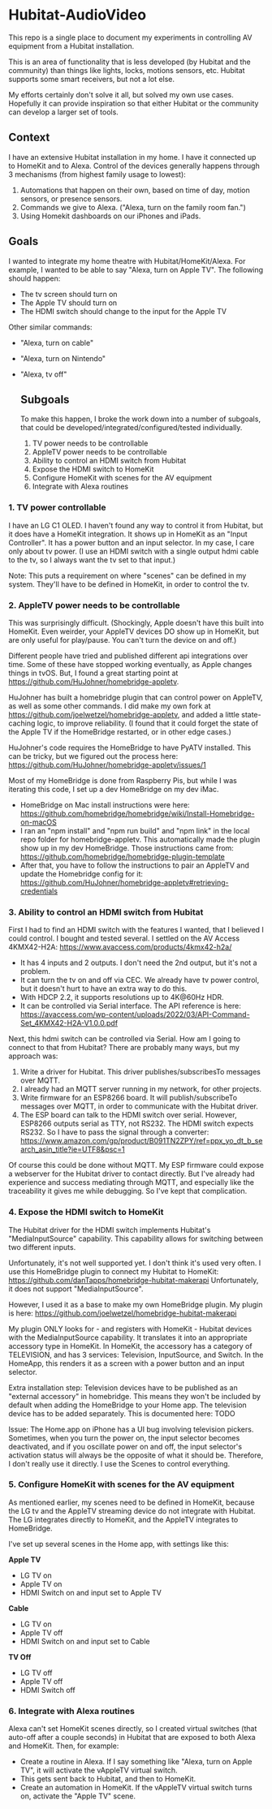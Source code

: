# Hubitat-AudioVideo
This repo is a single place to document my experiments in controlling AV equipment from a Hubitat installation.

This is an area of functionality that is less developed (by Hubitat and the community) than things like lights, locks, motions sensors, etc.  Hubitat supports some smart receivers, but not a lot else.

My efforts certainly don't solve it all, but solved my own use cases.  Hopefully it can provide inspiration so that either Hubitat or the community can develop a larger set of tools.

## Context
I have an extensive Hubitat installation in my home.  I have it connected up to HomeKit and to Alexa.  Control of the devices generally happens through 3 mechanisms (from highest family usage to lowest):

1. Automations that happen on their own, based on time of day, motion sensors, or presence sensors.
2. Commands we give to Alexa.  ("Alexa, turn on the family room fan.")
3. Using Homekit dashboards on our iPhones and iPads.

## Goals
I wanted to integrate my home theatre with Hubitat/HomeKit/Alexa.  For example, I wanted to be able to say "Alexa, turn on Apple TV".  The following should happen:

- The tv screen should turn on
- The Apple TV should turn on
- The HDMI switch should change to the input for the Apple TV

Other similar commands:
- "Alexa, turn on cable"
- "Alexa, turn on Nintendo"
- "Alexa, tv off"

  ## Subgoals
  To make this happen, I broke the work down into a number of subgoals, that could be developed/integrated/configured/tested individually.

  1. TV power needs to be controllable
  2. AppleTV power needs to be controllable
  3. Ability to control an HDMI switch from Hubitat
  4. Expose the HDMI switch to HomeKit
  5. Configure HomeKit with scenes for the AV equipment
  6. Integrate with Alexa routines
 
### 1. TV power controllable

I have an LG C1 OLED. I haven't found any way to control it from Hubitat, but it does have a HomeKit integration.  It shows up in HomeKit as an "Input Controller".  It has a power button and an input selector.  In my case, I care only about tv power.  (I use an HDMI switch with a single output hdmi cable to the tv, so I always want the tv set to that input.)

Note: This puts a requirement on where "scenes" can be defined in my system.  They'll have to be defined in HomeKit, in order to control the tv.

### 2. AppleTV power needs to be controllable

This was surprisingly difficult.  (Shockingly, Apple doesn't have this built into HomeKit.  Even weirder, your AppleTV devices DO show up in HomeKit, but are only useful for play/pause.  You can't turn the device on and off.)

Different people have tried and published different api integrations over time.  Some of these have stopped working eventually, as Apple changes things in tvOS.  But, I found a great starting point at https://github.com/HuJohner/homebridge-appletv.

HuJohner has built a homebridge plugin that can control power on AppleTV, as well as some other commands.  I did make my own fork at https://github.com/joelwetzel/homebridge-appletv, and added a little state-caching logic, to improve reliability. (I found that it could forget the state of the Apple TV if the HomeBridge restarted, or in other edge cases.)

HuJohner's code requires the HomeBridge to have PyATV installed.  This can be tricky, but we figured out the process here:  https://github.com/HuJohner/homebridge-appletv/issues/1

Most of my HomeBridge is done from Raspberry Pis, but while I was iterating this code, I set up a dev HomeBridge on my dev iMac.

- HomeBridge on Mac install instructions were here:  https://github.com/homebridge/homebridge/wiki/Install-Homebridge-on-macOS
- I ran an "npm install" and "npm run build" and "npm link" in the local repo folder for homebridge-appletv.  This automatically made the plugin show up in my dev HomeBridge.  Those instructions came from: https://github.com/homebridge/homebridge-plugin-template
- After that, you have to follow the instructions to pair an AppleTV and update the Homebridge config for it: https://github.com/HuJohner/homebridge-appletv#retrieving-credentials

### 3. Ability to control an HDMI switch from Hubitat

First I had to find an HDMI switch with the features I wanted, that I believed I could control.  I bought and tested several.  I settled on the AV Access 4KMX42-H2A:  https://www.avaccess.com/products/4kmx42-h2a/

- It has 4 inputs and 2 outputs.  I don't need the 2nd output, but it's not a problem.
- It can turn the tv on and off via CEC.  We already have tv power control, but it doesn't hurt to have an extra way to do this.
- With HDCP 2.2, it supports resolutions up to 4K@60Hz HDR.
- It can be controlled via Serial interface.  The API reference is here:  https://avaccess.com/wp-content/uploads/2022/03/API-Command-Set_4KMX42-H2A-V1.0.0.pdf

Next, this hdmi switch can be controlled via Serial.  How am I going to connect to that from Hubitat?  There are probably many ways, but my approach was:

1. Write a driver for Hubitat.  This driver publishes/subscribesTo messages over MQTT.
2. I already had an MQTT server running in my network, for other projects.
3. Write firmware for an ESP8266 board.  It will publish/subscribeTo messages over MQTT, in order to communicate with the Hubitat driver.
4. The ESP board can talk to the HDMI switch over serial.  However, ESP8266 outputs serial as TTY, not RS232.  The HDMI switch expects RS232.  So I have to pass the signal through a converter:  https://www.amazon.com/gp/product/B091TN2ZPY/ref=ppx_yo_dt_b_search_asin_title?ie=UTF8&psc=1

Of course this could be done without MQTT.  My ESP firmware could expose a webserver for the Hubitat driver to contact directly.  But I've already had experience and success mediating through MQTT, and especially like the traceability it gives me while debugging.  So I've kept that complication.

### 4. Expose the HDMI switch to HomeKit

The Hubitat driver for the HDMI switch implements Hubitat's "MediaInputSource" capability.  This capability allows for switching between two different inputs.

Unfortunately, it's not well supported yet.  I don't think it's used very often.  I use this HomeBridge plugin to connect my Hubitat to HomeKit:  https://github.com/danTapps/homebridge-hubitat-makerapi  Unfortunately, it does not support "MediaInputSource".

However, I used it as a base to make my own HomeBridge plugin.  My plugin is here:  https://github.com/joelwetzel/homebridge-hubitat-makerapi

My plugin ONLY looks for - and registers with HomeKit - Hubitat devices with the MediaInputSource capability. It translates it into an appropriate accessory type in HomeKit.  In HomeKit, the accessory has a category of TELEVISION, and has 3 services:  Television, InputSource, and Switch.  In the HomeApp, this renders it as a screen with a power button and an input selector.

Extra installation step:  Television devices have to be published as an "external accessory" in homebridge.  This means they won't be included by default when adding the HomeBridge to your Home app.  The television device has to be added separately.  This is documented here: TODO

Issue:  The Home.app on iPhone has a UI bug involving television pickers.  Sometimes, when you turn the power on, the input selector becomes deactivated, and if you oscillate power on and off, the input selector's activation status will always be the opposite of what it should be.  Therefore, I don't really use it directly.  I use the Scenes to control everything.

### 5. Configure HomeKit with scenes for the AV equipment

As mentioned earlier, my scenes need to be defined in HomeKit, because the LG tv and the AppleTV streaming device do not integrate with Hubitat.  The LG integrates directly to HomeKit, and the AppleTV integrates to HomeBridge.

I've set up several scenes in the Home app, with settings like this:

**Apple TV**
- LG TV on
- Apple TV on
- HDMI Switch on and input set to Apple TV

**Cable**
- LG TV on
- Apple TV off
- HDMI Switch on and input set to Cable

**TV Off**
- LG TV off
- Apple TV off
- HDMI Switch off

### 6. Integrate with Alexa routines

Alexa can't set HomeKit scenes directly, so I created virtual switches (that auto-off after a couple seconds) in Hubitat that are exposed to both Alexa and HomeKit.  Then, for example:

- Create a routine in Alexa.  If I say something like "Alexa, turn on Apple TV", it will activate the vAppleTV virtual switch.
- This gets sent back to Hubitat, and then to HomeKit.
- Create an automation in HomeKit.  If the vAppleTV virtual switch turns on, activate the "Apple TV" scene.




